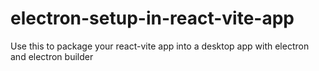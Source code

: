 # electron-setup-in-react-vite-app
Use this to package your react-vite app into a desktop app with electron and electron builder
